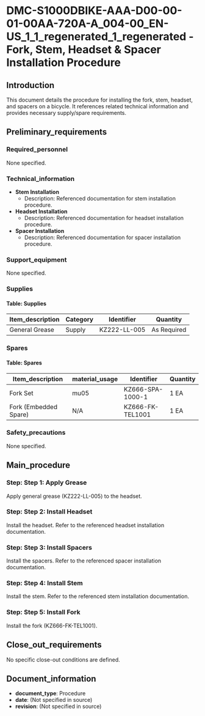 # DMC-S1000DBIKE-AAA-D00-00-01-00AA-720A-A_004-00_EN-US_1_1_regenerated_1_regenerated - Fork, Stem, Headset &amp; Spacer Installation Procedure

## Introduction

This document details the procedure for installing the fork, stem, headset, and spacers on a bicycle. It references related technical information and provides necessary supply/spare requirements.
## Preliminary_requirements

### Required_personnel

None specified.
### Technical_information

*   **Stem Installation**
    *   Description: Referenced documentation for stem installation procedure.
*   **Headset Installation**
    *   Description: Referenced documentation for headset installation procedure.
*   **Spacer Installation**
    *   Description: Referenced documentation for spacer installation procedure.

### Support_equipment

None specified.
### Supplies

#### Table: Supplies

| Item_description | Category | Identifier | Quantity |
|---|---|---|---|
| General Grease | Supply | KZ222-LL-005 | As Required |

### Spares

#### Table: Spares

| Item_description | material_usage | Identifier | Quantity |
|---|---|---|---|
| Fork Set | mu05 | KZ666-SPA-1000-1 | 1 EA |
| Fork (Embedded Spare) | N/A | KZ666-FK-TEL1001 | 1 EA |

### Safety_precautions

None specified.
## Main_procedure

### Step: Step 1: Apply Grease

Apply general grease (KZ222-LL-005) to the headset.
### Step: Step 2: Install Headset

Install the headset. Refer to the referenced headset installation documentation.
### Step: Step 3: Install Spacers

Install the spacers. Refer to the referenced spacer installation documentation.
### Step: Step 4: Install Stem

Install the stem. Refer to the referenced stem installation documentation.
### Step: Step 5: Install Fork

Install the fork (KZ666-FK-TEL1001).
## Close_out_requirements

No specific close-out conditions are defined.
## Document_information

*   **document_type**: Procedure
*   **date**: (Not specified in source)
*   **revision**: (Not specified in source)